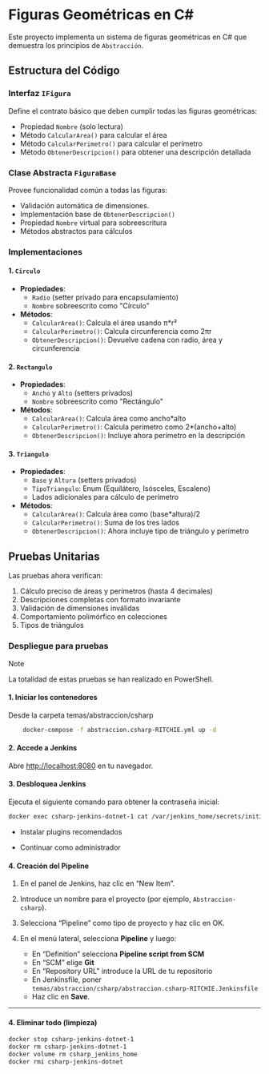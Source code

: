 # Figuras Geométricas en C#

Este proyecto implementa un sistema de figuras geométricas en C# que demuestra los principios de `Abstracción`.

## Estructura del Código

### Interfaz `IFigura`
Define el contrato básico que deben cumplir todas las figuras geométricas:
- Propiedad `Nombre` (solo lectura)
- Método `CalcularArea()` para calcular el área
- Método `CalcularPerimetro()` para calcular el perímetro
- Método `ObtenerDescripcion()` para obtener una descripción detallada

### Clase Abstracta `FiguraBase`
Provee funcionalidad común a todas las figuras:
- Validación automática de dimensiones.
- Implementación base de `ObtenerDescripcion()`
- Propiedad `Nombre` virtual para sobreescritura
- Métodos abstractos para cálculos

### Implementaciones
#### 1. `Circulo`
- **Propiedades**:
  - `Radio` (setter privado para encapsulamiento)
  - `Nombre` sobreescrito como "Círculo" 
- **Métodos**:
  - `CalcularArea()`: Calcula el área usando π*r²
  - `CalcularPerimetro()`: Calcula circunferencia como 2πr 
  - `ObtenerDescripcion()`: Devuelve cadena con radio, área y circunferencia

#### 2. `Rectangulo`
- **Propiedades**:
  - `Ancho` y `Alto` (setters privados)
  - `Nombre` sobreescrito como "Rectángulo" 
- **Métodos**:
  - `CalcularArea()`: Calcula área como ancho*alto
  - `CalcularPerimetro()`: Calcula perímetro como 2*(ancho+alto) 
  - `ObtenerDescripcion()`: Incluye ahora perímetro en la descripción

#### 3. `Triangulo`
- **Propiedades**:
  - `Base` y `Altura` (setters privados)
  - `TipoTriangulo`: Enum (Equilátero, Isósceles, Escaleno) 
  - Lados adicionales para cálculo de perímetro 
- **Métodos**:
  - `CalcularArea()`: Calcula área como (base*altura)/2
  - `CalcularPerimetro()`: Suma de los tres lados 
  - `ObtenerDescripcion()`: Ahora incluye tipo de triángulo y perímetro

## Pruebas Unitarias

Las pruebas ahora verifican:
1. Cálculo preciso de áreas y perímetros (hasta 4 decimales)
2. Descripciones completas con formato invariante
3. Validación de dimensiones inválidas
4. Comportamiento polimórfico en colecciones
5. Tipos de triángulos 

### Despliegue para pruebas

> [!NOTE]
> La totalidad de estas pruebas se han realizado en PowerShell.

#### 1. Iniciar los contenedores ####

Desde la carpeta temas/abstraccion/csharp

```bash
    docker-compose -f abstraccion.csharp-RITCHIE.yml up -d
```
#### 2. Accede a Jenkins

Abre [http://localhost:8080](http://localhost:8080) en tu navegador.

#### 3. Desbloquea Jenkins
Ejecuta el siguiente comando para obtener la contraseña inicial:

```bash
docker exec csharp-jenkins-dotnet-1 cat /var/jenkins_home/secrets/initialAdminPassword
```

- Instalar plugins recomendados

- Continuar como administrador

#### 4. Creación del Pipeline

1. En el panel de Jenkins, haz clic en “New Item”.
2. Introduce un nombre para el proyecto (por ejemplo, `Abstraccion-csharp`).
3. Selecciona “Pipeline” como tipo de proyecto y haz clic en OK.
4. En el menú lateral, selecciona **Pipeline** y luego:

    - En “Definition” selecciona **Pipeline script from SCM**
    - En “SCM” elige **Git**
    - En “Repository URL” introduce la URL de tu repositorio
    - En Jenkinsfile, poner `temas/abstraccion/csharp/abstraccion.csharp-RITCHIE.Jenkinsfile`
    - Haz clic en **Save**.

---

 #### 4. Eliminar todo (limpieza)
```bash
docker stop csharp-jenkins-dotnet-1
docker rm csharp-jenkins-dotnet-1
docker volume rm csharp_jenkins_home
docker rmi csharp-jenkins-dotnet
```
